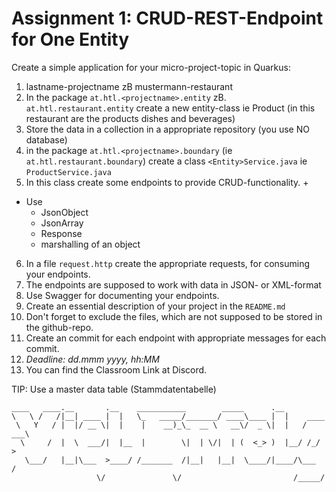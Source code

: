 # Assignment 1: CRUD-REST-Endpoint for One Entity

Create a simple application for your micro-project-topic in Quarkus:

1. lastname-projectname zB mustermann-restaurant
2. In the package `at.htl.<projectname>.entity` zB. `at.htl.restaurant.entity` create a new entity-class ie Product
(in this restaurant are the products dishes and beverages)
3. Store the data in a collection in a appropriate repository (you use NO database)
4. in the package `at.htl.<projectname>.boundary` (ie `at.htl.restaurant.boundary`) create
a class `<Entity>Service.java` ie `ProductService.java`
5. In this class create some endpoints to provide CRUD-functionality. +

* Use
  * JsonObject
  * JsonArray
  * Response
  * marshalling of an object

6. In a file `request.http` create the appropriate requests, for consuming your endpoints.
7. The endpoints are supposed to work with data in JSON- or XML-format
8. Use Swagger for documenting your endpoints.
9. Create an essential description of your project in the `README.md`
10. Don't forget to exclude the files, which are not supposed to be stored in the github-repo.
11. Create an commit for each endpoint with appropriate messages for each commit.
12. *Deadline: dd.mmm yyyy, hh:MM*
13. You can find the Classroom Link at Discord.

TIP: Use a master data table (Stammdatentabelle)

```
____   ____.__       .__    ___________        _____      .__
\   \ /   /|__| ____ |  |   \_   _____/_______/ ____\____ |  |    ____
 \   Y   / |  |/ __ \|  |    |    __)_\_  __ \   __\/  _ \|  |   / ___\
  \     /  |  \  ___/|  |__  |        \|  | \/|  | (  <_> )  |__/ /_/  >
   \___/   |__|\___  >____/ /_______  /|__|   |__|  \____/|____/\___  /
                   \/               \/                         /_____/
```

